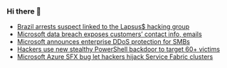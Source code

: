 ### Hi there 👋

<!--START_SECTION:feed-->
* [Brazil arrests suspect linked to the Lapsus$ hacking group](https://www.bleepingcomputer.com/news/security/brazil-arrests-suspect-linked-to-the-lapsus-hacking-group/)
* [Microsoft data breach exposes customers’ contact info, emails](https://www.bleepingcomputer.com/news/security/microsoft-data-breach-exposes-customers-contact-info-emails/)
* [Microsoft announces enterprise DDoS protection for SMBs](https://www.bleepingcomputer.com/news/microsoft/microsoft-announces-enterprise-ddos-protection-for-smbs/)
* [Hackers use new stealthy PowerShell backdoor to target 60+ victims](https://www.bleepingcomputer.com/news/security/hackers-use-new-stealthy-powershell-backdoor-to-target-60-plus-victims/)
* [Microsoft Azure SFX bug let hackers hijack Service Fabric clusters](https://www.bleepingcomputer.com/news/security/microsoft-azure-sfx-bug-let-hackers-hijack-service-fabric-clusters/)
<!--END_SECTION:feed-->

<!--
**frankenk/frankenk** is a ✨ _special_ ✨ repository because its `README.md` (this file) appears on your GitHub profile.

Here are some ideas to get you started:

- 🔭 I’m currently working on ...
- 🌱 I’m currently learning ...
- 👯 I’m looking to collaborate on ...
- 🤔 I’m looking for help with ...
- 💬 Ask me about ...
- 📫 How to reach me: ...
- 😄 Pronouns: ...
- ⚡ Fun fact: ...
-->



